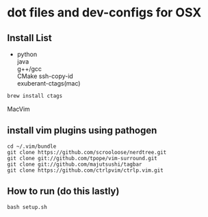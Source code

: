 # dot files and  dev-configs for OSX

## Install List
  - python   
java   
g++/gcc   
CMake
ssh-copy-id   
exuberant-ctags(mac)
```sh
brew install ctags
```
MacVim   

## install vim plugins using pathogen
```
cd ~/.vim/bundle
git clone https://github.com/scrooloose/nerdtree.git
git clone git://github.com/tpope/vim-surround.git 
git clone git://github.com/majutsushi/tagbar 
git clone https://github.com/ctrlpvim/ctrlp.vim.git

```
## How to run (do this lastly)
```
bash setup.sh
```



